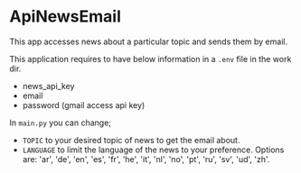 # ApiNewsEmail
This app accesses news about a particular topic and sends them by email.

This application requires to have below information in a ```.env``` file in the work dir.
- news_api_key
- email
- password (gmail access api key)

In ```main.py``` you can change;
- ```TOPIC``` to your desired topic of news to get the email about.
- ```LANGUAGE``` to limit the language of the news to your preference. Options are: 'ar', 'de', 'en', 'es', 'fr', 'he', 'it', 'nl', 'no', 'pt', 'ru', 'sv', 'ud', 'zh'.